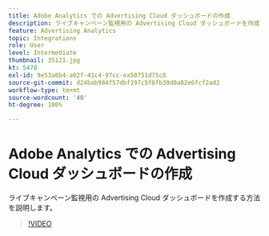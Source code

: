 ```yaml
---
title: Adobe Analytics での Advertising Cloud ダッシュボードの作成
description: ライブキャンペーン監視用の Advertising Cloud ダッシュボードを作成する方法を説明します。
feature: Advertising Analytics
topic: Integrations
role: User
level: Intermediate
thumbnail: 35121.jpg
kt: 5478
exl-id: 9e53a8b4-a02f-41c4-97cc-ea50751d75c8
source-git-commit: d24bab984f57dbf197c5f6fb39d0a82e6fcf2ad2
workflow-type: tm+mt
source-wordcount: '40'
ht-degree: 100%

---
```


# Adobe Analytics での Advertising Cloud ダッシュボードの作成

ライブキャンペーン監視用の Advertising Cloud ダッシュボードを作成する方法を説明します。

>[!VIDEO](https://video.tv.adobe.com/v/40461/?quality=12&learn=on&captions=jpn)
